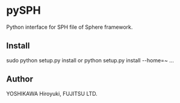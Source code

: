# pySPH
Python interface for SPH file of Sphere framework.

## Install
  sudo python setup.py install
or
  python setup.py install --home=~
...


## Author
  YOSHIKAWA Hiroyuki, FUJITSU LTD.

